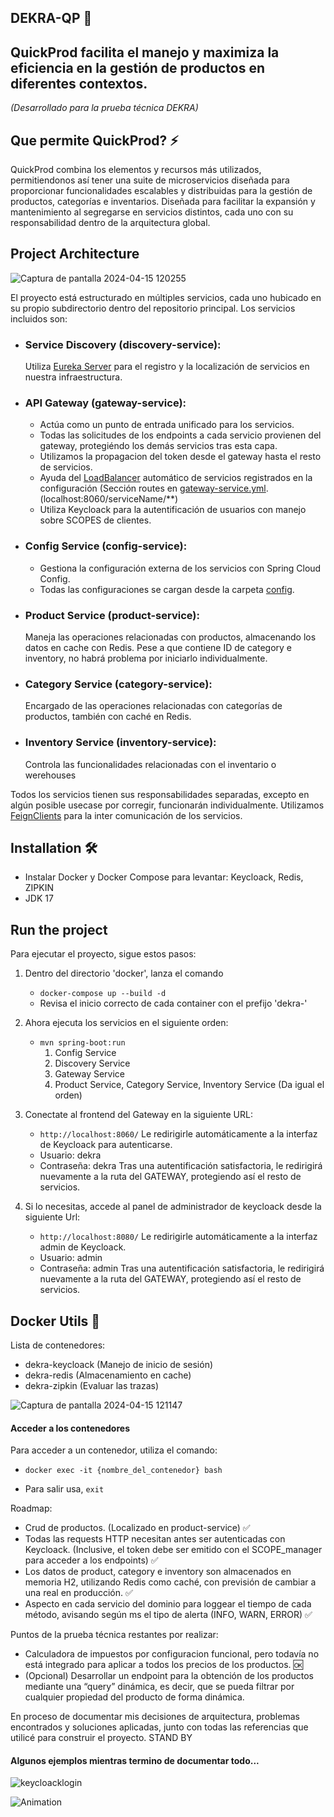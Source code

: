 ## DEKRA-QP 🚀
## QuickProd facilita el manejo y maximiza la eficiencia en la gestión de productos en diferentes contextos.
*(Desarrollado para la prueba técnica DEKRA)*

## Que permite QuickProd? ⚡
QuickProd combina los elementos y recursos más utilizados, permitiendonos así tener una suite de microservicios diseñada para proporcionar funcionalidades escalables y distribuidas para la gestión de productos, categorías e inventarios.
Diseñada para facilitar la expansión y mantenimiento al segregarse en servicios distintos, cada uno con su responsabilidad dentro de la arquitectura global.

## Project Architecture

![Captura de pantalla 2024-04-15 120255](https://github.com/AdrianAlonsoDev/dekra-qp/assets/6146371/2b14cd2c-b7b5-45c1-97c9-14358c4c816f)

El proyecto está estructurado en múltiples servicios, cada uno hubicado en su propio subdirectorio dentro del repositorio principal. Los servicios incluidos son:

- ### Service Discovery (discovery-service):
  Utiliza [Eureka Server](https://cloud.spring.io/spring-cloud-netflix/multi/multi_spring-cloud-eureka-server.html) para el registro y la localización de servicios en nuestra infraestructura.
- ### API Gateway (gateway-service):
  * Actúa como un punto de entrada unificado para los servicios.
  * Todas las solicitudes de los endpoints a cada servicio provienen del gateway, protegiéndo los demás servicios tras esta capa.
  * Utilizamos la propagacion del token desde el gateway hasta el resto de servicios.
  * Ayuda del [LoadBalancer](https://docs.spring.io/spring-cloud-gateway/reference/spring-cloud-gateway-server-mvc/filters/loadbalancer.html) automático de servicios registrados en la configuración (Sección routes en [gateway-service.yml](https://github.com/AdrianAlonsoDev/dekra-qp/blob/main/config-service/src/main/resources/config/gateway-service.yml).
  (localhost:8060/serviceName/**)
  * Utiliza Keycloack para la autentificación de usuarios con manejo sobre SCOPES de clientes.
- ### Config Service (config-service):
  * Gestiona la configuración externa de los servicios con Spring Cloud Config.
  * Todas las configuraciones se cargan desde la carpeta [config](https://github.com/AdrianAlonsoDev/dekra-qp/tree/main/config-service/src/main/resources/config).
- ### Product Service (product-service):
  Maneja las operaciones relacionadas con productos, almacenando los datos en cache con Redis. Pese a que contiene ID de category e inventory, no habrá problema por iniciarlo individualmente.
- ### Category Service (category-service):
  Encargado de las operaciones relacionadas con categorías de productos, también con caché en Redis.
- ### Inventory Service (inventory-service):
  Controla las funcionalidades relacionadas con el inventario o werehouses

Todos los servicios tienen sus responsabilidades separadas, excepto en algún posible usecase por corregir, funcionarán individualmente.
Utilizamos [FeignClients](https://cloud.spring.io/spring-cloud-netflix/multi/multi_spring-cloud-feign.html) para la inter comunicación de los servicios.

## Installation 🛠️
- Instalar Docker y Docker Compose para levantar: Keycloack, Redis, ZIPKIN
- JDK 17

## Run the project
Para ejecutar el proyecto, sigue estos pasos:

1. Dentro del directorio 'docker', lanza el comando
    - `docker-compose up --build -d`
    - Revisa el inicio correcto de cada container con el prefijo 'dekra-'

2. Ahora ejecuta los servicios en el siguiente orden:
    - `mvn spring-boot:run`
      1. Config Service
      2. Discovery Service
      3. Gateway Service
      4. Product Service, Category Service, Inventory Service (Da igual el orden)

4. Conectate al frontend del Gateway en la siguiente URL:
    - `http://localhost:8060/`
Le redirigirle automáticamente a la interfaz de Keycloack para autenticarse.
    - Usuario: dekra
    - Contraseña: dekra
Tras una autentificación satisfactoria, le redirigirá nuevamente a la ruta del GATEWAY,
protegiendo así el resto de servicios.
4. Si lo necesitas, accede al panel de administrador de keycloack desde la siguiente Url:
    - `http://localhost:8080/`
Le redirigirle automáticamente a la interfaz admin de Keycloack.
    - Usuario: admin
    - Contraseña: admin
Tras una autentificación satisfactoria, le redirigirá nuevamente a la ruta del GATEWAY,
protegiendo así el resto de servicios.

## Docker Utils 🐳
Lista de contenedores:
-  dekra-keycloack (Manejo de inicio de sesión)
-  dekra-redis (Almacenamiento en cache)
-  dekra-zipkin (Evaluar las trazas)

![Captura de pantalla 2024-04-15 121147](https://github.com/AdrianAlonsoDev/dekra-qp/assets/6146371/d6322037-4e9a-415a-9faa-00e4338eda3e)


#### Acceder a los contenedores
Para acceder a un contenedor, utiliza el comando:
* `docker exec -it {nombre_del_contenedor} bash`


* Para salir usa, `exit`


Roadmap:
- Crud de productos. (Localizado en product-service) ✅
- Todas las requests HTTP necesitan antes ser autenticadas con Keycloack. (Inclusive, el token debe ser emitido con el SCOPE_manager para acceder a los endpoints) ✅
- Los datos de product, category e inventory son almacenados en memoria H2, utilizando Redis como caché, con previsión de cambiar a una real en producción. ✅
- Aspecto en cada servicio del dominio para loggear el tiempo de cada método, avisando según ms el tipo de alerta (INFO, WARN, ERROR) ✅

 Puntos de la prueba técnica restantes por realizar:
* Calculadora de impuestos por configuracion funcional, pero todavía no está integrado para aplicar a todos los precios de los productos. 🆗
* (Opcional) Desarrollar un endpoint para la obtención de los productos mediante una “query”
dinámica, es decir, que se pueda filtrar por cualquier propiedad del producto de forma dinámica.

En proceso de documentar mis decisiones de arquitectura, problemas encontrados y soluciones aplicadas, junto con todas las referencias que utilicé para construir el proyecto. STAND BY
#### Algunos ejemplos mientras termino de documentar todo...

![keycloacklogin](https://github.com/AdrianAlonsoDev/dekra-qp/assets/6146371/e2c876bc-ede8-424f-9e28-be0c59a6e9a1)

![Animation](https://github.com/AdrianAlonsoDev/dekra-qp/assets/6146371/8eddc627-5042-4598-ab98-156d390847b1)
